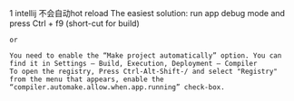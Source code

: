1 intellij 不会自动hot reload
	The easiest solution: run app debug mode and press Ctrl + f9 (short-cut for build)

	or

	You need to enable the “Make project automatically” option. You can find it in Settings – Build, Execution, Deployment – Compiler
	To open the registry, Press Ctrl-Alt-Shift-/ and select "Registry" from the menu that appears, enable the “compiler.automake.allow.when.app.running” check-box.